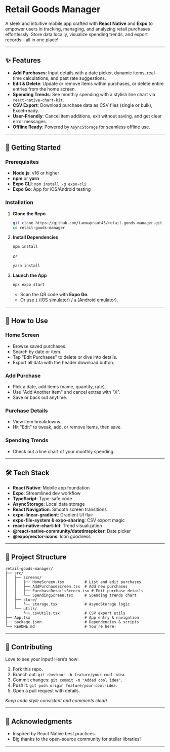 # Retail Goods Manager

A sleek and intuitive mobile app crafted with **React Native** and **Expo** to empower users in tracking, managing, and analyzing retail purchases effortlessly. Store data locally, visualize spending trends, and export records—all in one place!

---

## ✨ Features

- **Add Purchases**: Input details with a date picker, dynamic items, real-time calculations, and past rate suggestions.
- **Edit & Delete**: Update or remove items within purchases, or delete entire entries from the home screen.
- **Spending Trends**: See monthly spending with a stylish line chart via `react-native-chart-kit`.
- **CSV Export**: Download purchase data as CSV files (single or bulk), Excel-ready.
- **User-Friendly**: Cancel item additions, exit without saving, and get clear error messages.
- **Offline Ready**: Powered by `AsyncStorage` for seamless offline use.

---

## 🚀 Getting Started

### Prerequisites

- **Node.js**: v16 or higher
- **npm** or **yarn**
- **Expo CLI**: `npm install -g expo-cli`
- **Expo Go**: App for iOS/Android testing

### Installation

1. **Clone the Repo**  
   ```bash
   git clone https://github.com/tanmayraut45/retail-goods-manager.git
   cd retail-goods-manager
   ```

2. **Install Dependencies**  
   ```bash
   npm install
   ```
   _or_
   ```bash
   yarn install
   ```

3. **Launch the App**  
   ```bash
   npx expo start
   ```
   - Scan the QR code with **Expo Go**.
   - Or use `i` (iOS simulator) / `a` (Android emulator).

---

## 📱 How to Use

### Home Screen
- Browse saved purchases.
- Search by date or item.
- Tap "Edit Purchases" to delete or dive into details.
- Export all data with the header download button.

### Add Purchase
- Pick a date, add items (name, quantity, rate).
- Use "Add Another Item" and cancel extras with "X".
- Save or back out anytime.

### Purchase Details
- View item breakdowns.
- Hit "Edit" to tweak, add, or remove items, then save.

### Spending Trends
- Check out a line chart of your monthly spending.

---

## 🛠️ Tech Stack

- **React Native**: Mobile app foundation
- **Expo**: Streamlined dev workflow
- **TypeScript**: Type-safe code
- **AsyncStorage**: Local data storage
- **React Navigation**: Smooth screen transitions
- **expo-linear-gradient**: Gradient UI flair
- **expo-file-system & expo-sharing**: CSV export magic
- **react-native-chart-kit**: Trend visualization
- **@react-native-community/datetimepicker**: Date picker
- **@expo/vector-icons**: Icon goodness

---

## 📂 Project Structure

```
retail-goods-manager/
├── src/
│   ├── screens/
│   │   ├── HomeScreen.tsx         # List and edit purchases
│   │   ├── AddPurchaseScreen.tsx  # Add new purchases
│   │   ├── PurchaseDetailsScreen.tsx # Edit purchase details
│   │   └── SpendingScreen.tsx     # Spending trends chart
│   ├── store/
│   │   └── storage.tsx            # AsyncStorage logic
│   └── utils/
│       └── csvUtils.tsx           # CSV export utils
├── App.tsx                        # App entry & navigation
├── package.json                   # Dependencies & scripts
└── README.md                      # You’re here!
```

---

## 🤝 Contributing

Love to see your input! Here’s how:
1. Fork this repo.
2. Branch out: `git checkout -b feature/your-cool-idea`.
3. Commit changes: `git commit -m "Added cool idea"`.
4. Push it: `git push origin feature/your-cool-idea`.
5. Open a pull request with details.

*Keep code style consistent and comments clear!*

---

## 🙏 Acknowledgments

- Inspired by React Native best practices.
- Big thanks to the open-source community for stellar libraries!

---